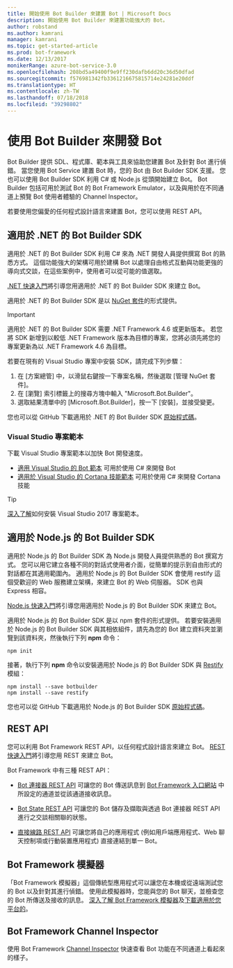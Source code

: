 ```yaml
---
title: 開始使用 Bot Builder 來建置 Bot | Microsoft Docs
description: 開始使用 Bot Builder 來建置功能強大的 Bot。
author: robstand
ms.author: kamrani
manager: kamrani
ms.topic: get-started-article
ms.prod: bot-framework
ms.date: 12/13/2017
monikerRange: azure-bot-service-3.0
ms.openlocfilehash: 208bd5a49400f9e9ff230dafb6dd20c36d50dfad
ms.sourcegitcommit: f576981342fb3361216675815714e24281e20ddf
ms.translationtype: HT
ms.contentlocale: zh-TW
ms.lasthandoff: 07/18/2018
ms.locfileid: "39298802"
---
```

# <a name="develop-bots-with-bot-builder"></a>使用 Bot Builder 來開發 Bot
Bot Builder 提供 SDL、程式庫、範本與工具來協助您建置 Bot 及針對 Bot 進行偵錯。 當您使用 Bot Service 建置 Bot 時，您的 Bot 由 Bot Builder SDK 支援。 您也可以使用 Bot Builder SDK 利用 C# 或 Node.js 從頭開始建立 Bot。 Bot Builder 包括可用於測試 Bot 的 Bot Framework Emulator，以及與用於在不同通道上預覽 Bot 使用者體驗的 Channel Inspector。

若要使用您偏愛的任何程式設計語言來建置 Bot，您可以使用 REST API。

## <a name="bot-builder-sdk-for-net"></a>適用於 .NET 的 Bot Builder SDK
適用於 .NET 的 Bot Builder SDK 利用 C# 來為 .NET 開發人員提供撰寫 Bot 的熟悉方式。 這個功能強大的架構可用於建構 Bot 以處理自由格式互動與功能更強的導向式交談，在這些案例中，使用者可以從可能的值選取。 

[.NET 快速入門](~/dotnet/bot-builder-dotnet-quickstart.md)將引導您用適用於 .NET 的 Bot Builder SDK 來建立 Bot。

適用於 .NET 的 Bot Builder SDK 是以 [NuGet 套件](https://www.nuget.org/packages/Microsoft.Bot.Builder/)的形式提供。

> [!IMPORTANT]
> 適用於 .NET 的 Bot Builder SDK 需要 .NET Framework 4.6 或更新版本。 若您將 SDK 新增到以較低 .NET Framework 版本為目標的專案，您將必須先將您的專案更新為以 .NET Framework 4.6 為目標。

若要在現有的 Visual Studio 專案中安裝 SDK，請完成下列步驟：

1. 在 [方案總管] 中，以滑鼠右鍵按一下專案名稱，然後選取 [管理 NuGet 套件]。
2. 在 [瀏覽] 索引標籤上的搜尋方塊中輸入 "Microsoft.Bot.Builder"。
3. 選取結果清單中的 [Microsoft.Bot.Builder]，按一下 [安裝]，並接受變更。

您也可以從 GitHub 下載適用於 .NET 的 Bot Builder SDK [原始程式碼](https://github.com/Microsoft/BotBuilder/tree/master/CSharp)。

### <a name="visual-studio-project-templates"></a>Visual Studio 專案範本
下載 Visual Studio 專案範本以加快 Bot 開發速度。

* [適用 Visual Studio 的 Bot 範本][bot-template] 可用於使用 C# 來開發 Bot
* [適用於 Visual Studio 的 Cortana 技能範本][cortana-template] 可用於使用 C# 來開發 Cortana 技能

> [!TIP]
> <a href="/visualstudio/ide/how-to-locate-and-organize-project-and-item-templates" target="_blank">深入了解</a>如何安裝 Visual Studio 2017 專案範本。

## <a name="bot-builder-sdk-for-nodejs"></a>適用於 Node.js 的 Bot Builder SDK
適用於 Node.js 的 Bot Builder SDK 為 Node.js 開發人員提供熟悉的 Bot 撰寫方式。 您可以用它建立各種不同的對話式使用者介面，從簡單的提示到自由形式的對話都在其適用範圍內。 適用於 Node.js 的 Bot Builder SDK 會使用 restify 這個受歡迎的 Web 服務建立架構，來建立 Bot 的 Web 伺服器。 SDK 也與 Express 相容。 

[Node.js 快速入門](~/nodejs/bot-builder-nodejs-quickstart.md)將引導您用適用於 Node.js 的 Bot Builder SDK 來建立 Bot。 

適用於 Node.js 的 Bot Builder SDK 是以 npm 套件的形式提供。 若要安裝適用於 Node.js 的 Bot Builder SDK 與其相依組件，請先為您的 Bot 建立資料夾並瀏覽到該資料夾，然後執行下列 **npm** 命令：

```nodejs
npm init
```

接著，執行下列 **npm** 命令以安裝適用於 Node.js 的 Bot Builder SDK 與 <a href="http://restify.com/" target="_blank">Restify</a> 模組：

```nodejs
npm install --save botbuilder
npm install --save restify
```

您也可以從 GitHub 下載適用於 Node.js 的 Bot Builder SDK [原始程式碼](https://github.com/Microsoft/BotBuilder/tree/master/Node)。

## <a name="rest-api"></a>REST API

您可以利用 Bot Framework REST API，以任何程式設計語言來建立 Bot。 [REST 快速入門](rest-api/bot-framework-rest-connector-quickstart.md)將引導您用 REST 來建立 Bot。

Bot Framework 中有三種 REST API：

 - [Bot 連接器 REST API][connectorAPI] 可讓您的 Bot 傳送訊息到 [Bot Framework 入口網站](https://dev.botframework.com/) 中所設定的通道並從該通道接收訊息。 

- [Bot State REST API][stateAPI] 可讓您的 Bot 儲存及擷取與透過 Bot 連接器 REST API 進行之交談相關聯的狀態。

- [直接線路 REST API][directLineAPI] 可讓您將自己的應用程式 (例如用戶端應用程式、Web 聊天控制項或行動裝置應用程式) 直接連結到單一 Bot。

## <a name="bot-framework-emulator"></a>Bot Framework 模擬器
「Bot Framework 模擬器」這個傳統型應用程式可以讓您在本機或從遠端測試您的 Bot 以及針對其進行偵錯。 使用此模擬器時，您能與您的 Bot 聊天，並檢查您的 Bot 所傳送及接收的訊息。 [深入了解 Bot Framework 模擬器](~/bot-service-debug-emulator.md)及[下載適用於您平台的](http://emulator.botframework.com)。

## <a name="bot-framework-channel-inspector"></a>Bot Framework Channel Inspector
使用 Bot Framework [Channel Inspector](bot-service-channel-inspector.md) 快速查看 Bot 功能在不同通道上看起來的樣子。

[bot-template]: http://aka.ms/bf-bc-vstemplate
[cortana-template]: https://aka.ms/bf-cortanaskill-template


[connectorAPI]: https://docs.botframework.com/en-us/restapi/connector/#navtitle
 
[stateAPI]: https://docs.botframework.com/en-us/restapi/state/#navtitle

[directLineAPI]: https://docs.botframework.com/en-us/restapi/directline3/#navtitle
